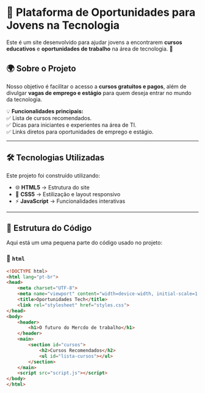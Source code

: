 # 🚀 Plataforma de Oportunidades para Jovens na Tecnologia  

Este é um site desenvolvido para ajudar jovens a encontrarem **cursos educativos** e **oportunidades de trabalho** na área de tecnologia. 🎯  

## 🌍 Sobre o Projeto  
Nosso objetivo é facilitar o acesso a **cursos gratuitos e pagos**, além de divulgar **vagas de emprego e estágio** para quem deseja entrar no mundo da tecnologia.  

💡 **Funcionalidades principais:**  
✅ Lista de cursos recomendados.  
✅ Dicas para iniciantes e experientes na área de TI.  
✅ Links diretos para oportunidades de emprego e estágio.  

---

## 🛠️ Tecnologias Utilizadas  
Este projeto foi construído utilizando:  

- 🌐 **HTML5** → Estrutura do site  
- 🎨 **CSS5** → Estilização e layout responsivo  
- ⚡ **JavaScript** → Funcionalidades interativas  

---

## 📌 Estrutura do Código  

Aqui está um uma pequena parte do código usado no projeto:  

### 📄 `html`  
```html
<!DOCTYPE html>
<html lang="pt-br">
<head>
    <meta charset="UTF-8">
    <meta name="viewport" content="width=device-width, initial-scale=1.0">
    <title>Oportunidades Tech</title>
    <link rel="stylesheet" href="styles.css">
</head>
<body>
    <header>
        <h1>O futuro do Mercdo de trabalho</h1>
    </header>
    <main>
        <section id="cursos">
            <h2>Cursos Recomendados</h2>
            <ul id="lista-cursos"></ul>
        </section>
    </main>
    <script src="script.js"></script>
</body>
</html>



 
